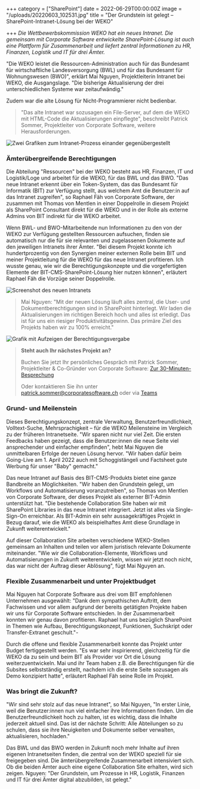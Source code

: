 +++
category = ["SharePoint"]
date = 2022-06-29T00:00:00Z
image = "/uploads/20220603_102531.jpg"
title = "Der Grundstein ist gelegt – SharePoint-Intranet-Lösung bei der WEKO"

+++
_Die Wettbewerbskommission WEKO hat ein neues Intranet. Die gemeinsam mit Corporate Software entwickelte SharePoint-Lösung ist auch eine Plattform für Zusammenarbeit und liefert zentral Informationen zu HR, Finanzen, Logistik und IT für drei Ämter._

"Die WEKO leistet die Ressourcen-Administration auch für das Bundesamt für wirtschaftliche Landesversorgung (BWL) und für das Bundesamt für Wohnungswesen (BWO)", erklärt Mai Nguyen, Projektleiterin Intranet bei WEKO, die Ausgangslage. "Die bisherige Aktualisierung der drei unterschiedlichen Systeme war zeitaufwändig."

Zudem war die alte Lösung für Nicht-Programmierer nicht bedienbar.

> "Das alte Intranet war sozusagen ein File-Server, auf dem die WEKO mit HTML-Code die Aktualisierungen einpflegte", beschreibt Patrick Sommer, Projektleiter von Corporate Software, weitere Herausforderungen.

![Zwei Grafiken zum Intranet-Prozess einander gegenübergestellt](/uploads/ausgangslage-ziel-projekt_k.png "Ausgangslage und Ziel des Intranet-Projekts")

### Ämterübergreifende Berechtigungen

Die Abteilung "Ressourcen" bei der WEKO besteht aus HR, Finanzen, IT und Logistik/Loge und arbeitet für die WEKO, für das BWL und das BWO. "Das neue Intranet erkennt über ein Token-System, das das Bundesamt für Informatik (BIT) zur Verfügung stellt, aus welchem Amt die Benutzer:in auf das Intranet zugreifen", so Raphael Fäh von Corporate Software, der zusammen mit Thomas von Mentlen in einer Doppelrolle in diesem Projekt als SharePoint Consultant direkt für die WEKO und in der Rolle als externe Admins von BIT indirekt für die WEKO arbeitet.

Wenn BWL- und BWO-Mitarbeitende nun Informationen zu den von der WEKO zur Verfügung gestellten Ressourcen aufsuchen, finden sie automatisch nur die für sie relevanten und zugelassenen Dokumente auf den jeweiligen Intranets ihrer Ämter. "Bei diesem Projekt konnte ich hundertprozentig von den Synergien meiner externen Rolle beim BIT und meiner Projektleitung für die WEKO für das neue Intranet profitieren. Ich wusste genau, wie wir die Berechtigungskonzepte und die vorgefertigten Elemente der BIT-CMS-SharePoint-Lösung hier nutzen können", erläutert Raphael Fäh die Vorzüge seiner Doppelrolle.

![Screenshot des neuen Intranets](/uploads/berechtigungsvergabe_k.png "Individuelle Rollen- und Berechtigungsvergabe")

> Mai Nguyen: "Mit der neuen Lösung läuft alles zentral, die User- und Dokumentberechtigungen sind in SharePoint hinterlegt. Wir laden die Aktualisierungen im richtigen Bereich hoch und alles ist erledigt. Das ist für uns ein riesiger Produktivitätsgewinn. Das primäre Ziel des Projekts haben wir zu 100% erreicht."

![Grafik mit Aufzeigen der Berechtigungsvergabe](/uploads/berechtigungskonzept_k.png "Konzept der Berechtigungsvergabe")

> **Steht auch Ihr nächstes Projekt an?**
>
> Buchen Sie jetzt Ihr persönliches Gespräch mit Patrick Sommer, Projektleiter & Co-Gründer von Corporate Software: [Zur 30-Minuten-Besprechung](https://calendly.com/patricksommer/30min "30-Minuten-Besprechung mit Patrick Sommer")
>
> Oder kontaktieren Sie ihn unter [patrick.sommer@corporatesoftware.ch](mailto:patrick.sommer@corporatesoftware.ch "E-Mail Patrick Sommer") oder via [Teams](https://teams.microsoft.com/l/chat/0/0?users=patrick.sommer@corporatesoftware.ch "Teams Patrick Sommer")

### Grund- und Meilenstein

Dieses Berechtigungskonzept, zentrale Verwaltung, Benutzerfreundlichkeit, Volltext-Suche, Mehrsprachigkeit – für die WEKO Meilensteine im Vergleich zu der früheren Intranetseite. "Wir sparen nicht nur viel Zeit. Die ersten Feedbacks haben gezeigt, dass die Benutzer:innen die neue Seite viel ansprechender und einfacher empfinden", hebt Mai Nguyen die unmittelbaren Erfolge der neuen Lösung hervor. "Wir haben dafür beim Going-Live am 1. April 2022 auch mit Schoggistängeli und Factsheet gute Werbung für unser "Baby" gemacht."

Das neue Intranet auf Basis des BIT-CMS-Produkts bietet eine ganze Bandbreite an Möglichkeiten. "Wir haben den Grundstein gelegt, um Workflows und Automatisierung voranzutreiben", so Thomas von Mentlen von Corporate Software, der dieses Projekt als externer BIT-Admin unterstützt hat. "Die bestehende Collaboration Site haben wir mit SharePoint Libraries in das neue Intranet integriert. Jetzt ist alles via Single-Sign-On erreichbar. Als BIT-Admin ein sehr aussagekräftiges Projekt in Bezug darauf, wie die WEKO als beispielhaftes Amt diese Grundlage in Zukunft weiterentwickelt."

Auf dieser Collaboration Site arbeiten verschiedene WEKO-Stellen gemeinsam an Inhalten und teilen vor allem juristisch relevante Dokumente miteinander. "Wie wir die Collaboration-Elemente, Workflows und Automatisierungen in Zukunft weiterentwickeln, wissen wir jetzt noch nicht, das war nicht der Auftrag dieser Ablösung", fügt Mai Nguyen an.

### Flexible Zusammenarbeit und unter Projektbudget

Mai Nguyen hat Corporate Software aus drei vom BIT empfohlenen Unternehmen ausgewählt: "Dank dem sympathischen Auftritt, dem Fachwissen und vor allem aufgrund der bereits getätigten Projekte haben wir uns für Corporate Software entschieden. In der Zusammenarbeit konnten wir genau davon profitieren. Raphael hat uns bezüglich SharePoint in Themen wie Aufbau, Berechtigungskonzept, Funktionen, Suchskript oder Transfer-Extranet geschult."-

Durch die offene und flexible Zusammenarbeit konnte das Projekt unter Budget fertiggestellt werden. "Es war sehr inspirierend, gleichzeitig für die WEKO da zu sein und beim BIT als Provider vor Ort die Lösung weiterzuentwickeln. Mai und ihr Team haben z.B. die Berechtigungen für die Subsites selbstständig erstellt, nachdem ich die erste Seite sozusagen als Demo konzipiert hatte", erläutert Raphael Fäh seine Rolle im Projekt.

### Was bringt die Zukunft?

"Wir sind sehr stolz auf das neue Intranet", so Mai Nguyen, "In erster Linie, weil die Benutzer:innen nun viel einfacher ihre Informationen finden. Um die Benutzerfreundlichkeit hoch zu halten, ist es wichtig, dass die Inhalte jederzeit aktuell sind. Das ist der nächste Schritt: Alle Abteilungen so zu schulen, dass sie ihre Neuigkeiten und Dokumente selber verwalten, aktualisieren, hochladen."

Das BWL und das BWO werden in Zukunft noch mehr Inhalte auf ihren eigenen Intranetseiten finden, die zentral von der WEKO speziell für sie freigegeben sind. Die ämterübergreifende Zusammenarbeit intensiviert sich. Ob die beiden Ämter auch eine eigene Collaboration Site erhalten, wird sich zeigen. Nguyen: "Der Grundstein, um Prozesse in HR, Logistik, Finanzen und IT für drei Ämter digital abzubilden, ist gelegt."